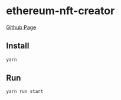 # ethereum-nft-creator
  
[Github Page](https://luswar.github.io/nft-creator/)

## Install
```bash
yarn
```
## Run
```bash
yarn run start
```
